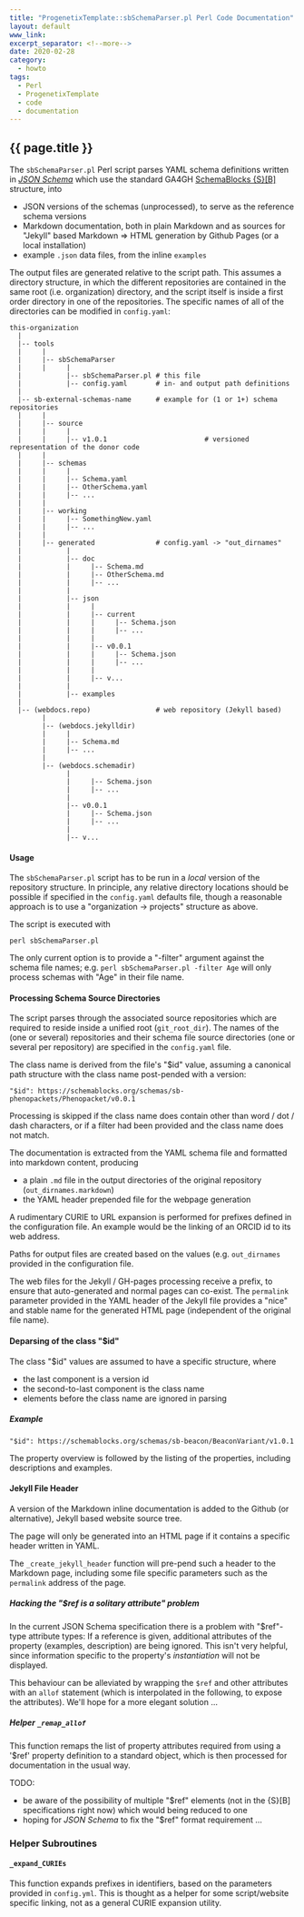```yaml
---
title: "ProgenetixTemplate::sbSchemaParser.pl Perl Code Documentation"
layout: default
www_link: 
excerpt_separator: <!--more-->
date: 2020-02-28
category:
  - howto
tags:
  - Perl
  - ProgenetixTemplate
  - code
  - documentation
---
```


## {{ page.title }}

<!--more-->



The `sbSchemaParser.pl` Perl script parses YAML schema definitions 
written in [_JSON Schema_](https://json-schema.org) which use the standard GA4GH 
[SchemaBlocks {S}[B]](http://schemablocks.org) structure, into 

* JSON versions of the schemas (unprocessed), to serve as the reference
schema versions
* Markdown documentation, both in plain Markdown and as sources for "Jekyll" 
based Markdown => HTML generation by Github Pages (or a local installation)
* example `.json` data files, from the inline `examples`

The output files are generated relative to the script path. This assumes a
directory structure, in which the different repositories are contained in the
same root (i.e. organization) directory, and the script itself is inside a
first order directory in one of the repositories. The specific names of all of 
the directories can be modified in `config.yaml`:

```
this-organization
  |
  |-- tools
  |     |
  |     |-- sbSchemaParser
  |     |     |
  |           |-- sbSchemaParser.pl # this file
  |           |-- config.yaml       # in- and output path definitions
  |
  |-- sb-external-schemas-name      # example for (1 or 1+) schema repositories
  |     |
  |     |-- source
  |     |     |
  |     |     |-- v1.0.1						# versioned representation of the donor code
  |     |
  |     |-- schemas
  |     |     |
  |     |     |-- Schema.yaml
  |     |     |-- OtherSchema.yaml
  |     |     |-- ...
  |     |
  |     |-- working
  |     |     |-- SomethingNew.yaml     
  |     |     |-- ...
  |     |     
  |     |-- generated               # config.yaml -> "out_dirnames"
  |           |
  |           |-- doc
  |           |     |-- Schema.md
  |           |     |-- OtherSchema.md
  |           |     |-- ...
  |           |
  |           |-- json
  |           |     |    
  |           |     |-- current
  |           |     |     |-- Schema.json
  |           |     |     |-- ...
  |           |     |    
  |           |     |-- v0.0.1
  |           |     |     |-- Schema.json
  |           |     |     |-- ...
  |           |     |    
  |           |     |-- v... 
  |           |
  |           |-- examples
  |   
  |-- (webdocs.repo)                # web repository (Jekyll based)
        |
        |-- (webdocs.jekylldir)
        |     |
        |     |-- Schema.md
        |     |-- ...
        |
        |-- (webdocs.schemadir)
              |
              |     |-- Schema.json
              |     |-- ...
              |    
              |-- v0.0.1
              |     |-- Schema.json
              |     |-- ...
              |    
              |-- v...
```

#### Usage

The `sbSchemaParser.pl` script has to be run in a _local_ version of the 
repository structure. In principle, any relative directory locations should be 
possible if specified in the `config.yaml` defaults file, though a reasonable 
approach is to use a "organization -> projects" structure as above.

The script is executed with

```
perl sbSchemaParser.pl
```

The only current option is to provide a "-filter" argument against the schema 
file names; e.g. `perl sbSchemaParser.pl -filter Age` will only process schemas 
with "Age" in their file name.

#### Processing Schema Source Directories

The script parses through the associated source repositories which are required
to reside inside a unified root (`git_root_dir`). The names of the (one or
several) repositories and their schema file source directories (one or several
per repository) are specified in the `config.yaml` file.

The class name is derived from the file's "$id" value, assuming a canonical 
path structure with the class name post-pended with a version:

```
"$id": https://schemablocks.org/schemas/sb-phenopackets/Phenopacket/v0.0.1
```
Processing is skipped if the class name does contain other than word / dot / 
dash characters, or if a filter had been provided and the class name 
does not match.


The documentation is extracted from the YAML schema file and formatted into
markdown content, producing 

* a plain `.md` file in the output directories of the original repository 
(`out_dirnames.markdown`)
* the YAML header prepended file for the webpage generation


A rudimentary CURIE to URL expansion is performed for prefixes defined in the
configuration file. An example would be the linking of an ORCID id to its web 
address.




Paths for output files are created based on the values (e.g. `out_dirnames` 
provided in the configuration file.

The web files for the Jekyll / GH-pages processing receive a prefix, to ensure 
that auto-generated and normal pages can co-exist. The `permalink` parameter 
provided in the YAML header of the Jekyll file provides a "nice" and stable 
name for the generated HTML page (independent of the original file name).

#### Deparsing of the class "$id"

The class "$id" values are assumed to have a specific structure, where 

* the last component is a version id
* the second-to-last component is the class name
* elements before the class name are ignored in parsing

##### Example

```
"$id": https://schemablocks.org/schemas/sb-beacon/BeaconVariant/v1.0.1
```

The property overview is followed by the listing of the properties, including
descriptions and examples.


#### Jekyll File Header

A version of the Markdown inline documentation is added to the Github (or 
alternative), Jekyll based website source tree.

The page will only be generated into an HTML page if it contains a specific 
header written in YAML.

The `_create_jekyll_header` function will pre-pend such a header to the Markdown 
page, including some file specific parameters such as the `permalink` address of 
the page.

##### Hacking the "$ref is a solitary attribute" problem

In the current JSON Schema specification there is a problem with "$ref"-type 
attribute types: If a reference is given, additional attributes of the property 
(examples, description) are being ignored. This isn't very helpful, since 
information specific to the property's _instantiation_ will not be displayed.

This behaviour can be alleviated by wrapping the `$ref` and other attributes 
with an `allof` statement (which is interpolated in the following, to expose 
the attributes). We'll hope for a more elegant solution ...

##### Helper `_remap_allof`

This function remaps the list of property attributes required from using a 
'$ref' property definition to a standard object, which is then processed for
documentation in the usual way.

TODO: 
* be aware of the possibility of multiple "$ref" elements (not in the {S}[B]
specifications right now) which would being reduced to one
* hoping for _JSON Schema_ to fix the "$ref" format requirement ...




### Helper Subroutines

#### `_expand_CURIEs`

This function expands prefixes in identifiers, based on the parameters provided 
in `config.yml`. This is thought as a helper for some script/website specific 
linking, not as a general CURIE expansion utility.

